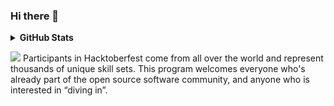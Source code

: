 ### Hi there 👋

<details>	
  <summary><b>GitHub Stats</b></summary>
<img alt="" src="https://github-readme-stats.vercel.app/api?username=het1912&count_private=true&show_icons=truehow_icons=true&hide_border=true" /> <br>
<img  src="https://github-readme-stats.vercel.app/api/top-langs?username=het1912&show_icons=true&locale=en&layout=compact" alt="het1912" />
</details>



![](https://visitor-badge.glitch.me/badge?page_id=jp1912.jp1912)
Participants in Hacktoberfest come from all over the world and represent thousands of unique skill sets. This program welcomes everyone who's already part of the open source software community, and anyone who is interested in “diving in”.
